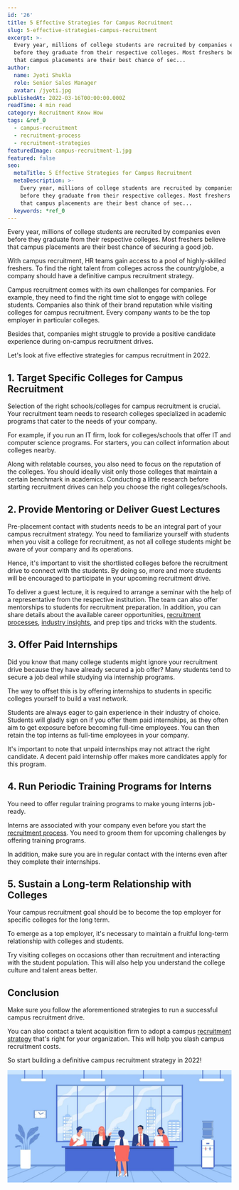```yaml
---
id: '26'
title: 5 Effective Strategies for Campus Recruitment
slug: 5-effective-strategies-campus-recruitment
excerpt: >-
  Every year, millions of college students are recruited by companies even
  before they graduate from their respective colleges. Most freshers believe
  that campus placements are their best chance of sec...
author:
  name: Jyoti Shukla
  role: Senior Sales Manager
  avatar: /jyoti.jpg
publishedAt: 2022-03-16T00:00:00.000Z
readTime: 4 min read
category: Recruitment Know How
tags: &ref_0
  - campus-recruitment
  - recruitment-process
  - recruitment-strategies
featuredImage: campus-recruitment-1.jpg
featured: false
seo:
  metaTitle: 5 Effective Strategies for Campus Recruitment
  metaDescription: >-
    Every year, millions of college students are recruited by companies even
    before they graduate from their respective colleges. Most freshers believe
    that campus placements are their best chance of sec...
  keywords: *ref_0
---
```


Every year, millions of college students are recruited by companies even before they graduate from their respective colleges. Most freshers believe that campus placements are their best chance of securing a good job.

With campus recruitment, HR teams gain access to a pool of highly-skilled freshers. To find the right talent from colleges across the country/globe, a company should have a definitive campus recruitment strategy.

<!--more-->

Campus recruitment comes with its own challenges for companies. For example, they need to find the right time slot to engage with college students. Companies also think of their brand reputation while visiting colleges for campus recruitment. Every company wants to be the top employer in particular colleges.

Besides that, companies might struggle to provide a positive candidate experience during on-campus recruitment drives.

Let's look at five effective strategies for campus recruitment in 2022. 

## **1\. Target Specific Colleges for Campus Recruitment**

Selection of the right schools/colleges for campus recruitment is crucial. Your recruitment team needs to research colleges specialized in academic programs that cater to the needs of your company.

For example, if you run an IT firm, look for colleges/schools that offer IT and computer science programs. For starters, you can collect information about colleges nearby.

Along with relatable courses, you also need to focus on the reputation of the colleges. You should ideally visit only those colleges that maintain a certain benchmark in academics. Conducting a little research before starting recruitment drives can help you choose the right colleges/schools. 

## **2\. Provide Mentoring or Deliver Guest Lectures** 

Pre-placement contact with students needs to be an integral part of your campus recruitment strategy. You need to familiarize yourself with students when you visit a college for recruitment, as not all college students might be aware of your company and its operations.

Hence, it's important to visit the shortlisted colleges before the recruitment drive to connect with the students. By doing so, more and more students will be encouraged to participate in your upcoming recruitment drive.

To deliver a guest lecture, it is required to arrange a seminar with the help of a representative from the respective institution. The team can also offer mentorships to students for recruitment preparation. In addition, you can share details about the available career opportunities, [recruitment processes](https://www.thetalentpool.ai/), [industry insights](https://www.thetalentpool.ai), and prep tips and tricks with the students. 

## **3\. Offer Paid Internships**

Did you know that many college students might ignore your recruitment drive because they have already secured a job offer? Many students tend to secure a job deal while studying via internship programs.

The way to offset this is by offering internships to students in specific colleges yourself to build a vast network.

Students are always eager to gain experience in their industry of choice. Students will gladly sign on if you offer them paid internships, as they often aim to get exposure before becoming full-time employees. You can then retain the top interns as full-time employees in your company.

It's important to note that unpaid internships may not attract the right candidate. A decent paid internship offer makes more candidates apply for this program.

## **4\. Run Periodic Training Programs for Interns**

You need to offer regular training programs to make young interns job-ready.

Interns are associated with your company even before you start the [recruitment process](https://www.thetalentpool.ai/blogs/slow-recruitment-process/). You need to groom them for upcoming challenges by offering training programs.

In addition, make sure you are in regular contact with the interns even after they complete their internships. 

## **5\. Sustain a Long-term Relationship with Colleges**

Your campus recruitment goal should be to become the top employer for specific colleges for the long term.

To emerge as a top employer, it's necessary to maintain a fruitful long-term relationship with colleges and students.

Try visiting colleges on occasions other than recruitment and interacting with the student population. This will also help you understand the college culture and talent areas better. 

## **Conclusion**

Make sure you follow the aforementioned strategies to run a successful campus recruitment drive.

You can also contact a talent acquisition firm to adopt a campus [recruitment strategy](https://www.thetalentpool.ai/blogs/5-platforms-post-jobs-online-free-without-using-job-joards/) that's right for your organization. This will help you slash campus recruitment costs.

So start building a definitive campus recruitment strategy in 2022!

![campus-recruitment](images/campus-recruitment-1-1024x512.jpg)
